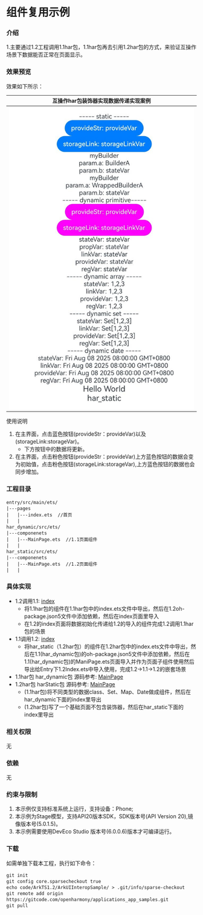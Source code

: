 # 组件复用示例

### 介绍

1.主要通过1.2工程调用1.1har包，1.1har包再去引用1.2har包的方式，来验证互操作场景下数据能否正常在页面显示。

### 效果预览

效果如下所示：

|互操作har包装饰器实现数据传递实现案例|
|--------------------------------|
|![Alt text](entry/src/main/resources/base/media/example01.png)|

使用说明

1. 在主界面，点击蓝色按钮(provideStr：provideVar)以及(storageLink:storageVar)。
    * 下方按钮中的数据将更新。
2.  在主界面，点击粉色按钮(provideStr：provideVar)上方蓝色按钮的数据会变为初始值，点击粉色按钮(storageLink:storageVar),上方蓝色按钮的数据也会同步增加。

### 工程目录

```
entry/src/main/ets/
|---pages
|   |---index.ets  //首页
|   |
har_dynamic/src/ets/
|---componenets
|   |---MainPage.ets  //1.1页面组件
|   |   
har_static/src/ets/
|---componenets
|   |---MainPage.ets  //1.2页面组件
|   |                   
```

### 具体实现

* 1.2调用1.1: [index](entry/src/main/ets/pages/Index.ets)
    * 将1.1har包的组件在1.1har包中的index.ets文件中导出，然后在1.2oh-package.json5文件中添加依赖，然后在index页面里导入
    * 在1.2的index页面将数据初始化传递给1.2的导入的组件完成1.2调用1.1har包的场景
* 1.1调用1.2: [index](har_dynamic/src/main/ets/components/MainPage.ets)
    * 将har_static（1.2har包）的组件在1.2har包中的index.ets文件中导出，然后在1.1(har_dynamic包)的oh-package.json5文件中添加依赖，然后在1.1(har_dynamic包)的ManiPage.ets页面导入并作为页面子组件使用然后导出给Entry下1.2Index.ets中导入使用，完成1.2->1.1->1.2的嵌套场景
* 1.1har包 har_dynamic包 源码参考: [MainPage](har_dynamic/src/main/ets/components/MainPage.ets)
* 1.2har包 harStatic包 源码参考: [MainPage](har_static/src/main/ets/components/MainPage.ets)
    * (1.1har包)将不同类型的数据class、Set、Map、Date做成组件，然后在har_dynamic下面的index里导出
    * (1.2har包)写了一个基础页面不包含装饰器，然后在har_static下面的index里导出

### 相关权限

无

### 依赖

无

### 约束与限制

1. 本示例仅支持标准系统上运行，支持设备：Phone;
2. 本示例为Stage模型，支持API20版本SDK，SDK版本号(API Version 20),镜像版本号(5.0.1.5)。
3. 本示例需要使用DevEco Studio 版本号(6.0.0.6)版本才可编译运行。

### 下载

如需单独下载本工程，执行如下命令：

```
git init
git config core.sparsecheckout true
echo code/ArkTS1.2/ArkUIInteropSample/ > .git/info/sparse-checkout
git remote add origin https://gitcode.com/openharmony/applications_app_samples.git
git pull
```